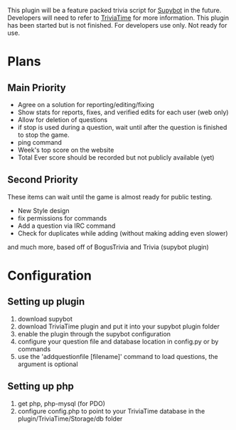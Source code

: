 This plugin will be a feature packed trivia script for [Supybot][] in the future. Developers will need to refer to [TriviaTime][] for more information.
This plugin has been started but is not finished. For developers use only. Not ready for use.

# Plans
## Main Priority

* Agree on a solution for reporting/editing/fixing
* Show stats for reports, fixes, and verified edits for each user (web only)
* Allow for deletion of questions
* if stop is used during a question, wait until after the question is finished to stop the game.
* ping command
* Week's top score on the website
* Total Ever score should be recorded but not publicly available (yet)

## Second Priority
These items can wait until the game is almost ready for public testing.
* New Style design
* fix permissions for commands
* Add a question via IRC command
* Check for duplicates while adding (without making adding even slower)

and much more, based off of BogusTrivia and Trivia (supybot plugin)

  [TriviaTime]: http://trivialand.org/triviatime/
  [Supybot]: http://sourceforge.net/projects/supybot/
  [Concept]: http://trivialand.org/triviatime/concept/

# Configuration
## Setting up plugin
1. download supybot
2. download TriviaTime plugin and put it into your supybot plugin folder
3. enable the plugin through the supybot configuration
4. configure your question file and database location in config.py or by commands
5. use the 'addquestionfile [filename]' command to load questions, the argument is optional

## Setting up php
1. get php, php-mysql (for PDO)
2. configure config.php to point to your TriviaTime database in the plugin/TriviaTime/Storage/db folder

